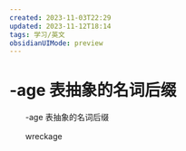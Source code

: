 ```yaml
---
created: 2023-11-03T22:29
updated: 2023-11-12T18:14
tags: 学习/英文
obsidianUIMode: preview
---
```

# -age 表抽象的名词后缀

　　-age 表抽象的名词后缀

　　wreckage
